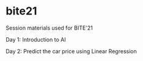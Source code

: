 # bite21

Session materials used for BITE'21

Day 1: Introduction to AI

Day 2: Predict the car price using Linear Regression
